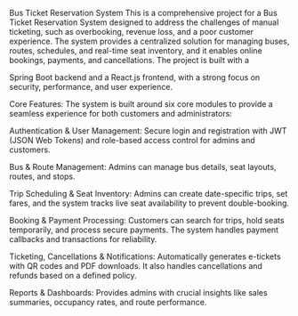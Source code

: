 
Bus Ticket Reservation System
This is a comprehensive project for a Bus Ticket Reservation System designed to address the challenges of manual ticketing, such as overbooking, revenue loss, and a poor customer experience. The system provides a centralized solution for managing buses, routes, schedules, and real-time seat inventory, and it enables online bookings, payments, and cancellations. The project is built with a 


Spring Boot backend and a React.js frontend, with a strong focus on security, performance, and user experience.

Core Features: 
The system is built around six core modules to provide a seamless experience for both customers and administrators:


Authentication & User Management: Secure login and registration with JWT (JSON Web Tokens) and role-based access control for admins and customers.



Bus & Route Management: Admins can manage bus details, seat layouts, routes, and stops.




Trip Scheduling & Seat Inventory: Admins can create date-specific trips, set fares, and the system tracks live seat availability to prevent double-booking.



Booking & Payment Processing: Customers can search for trips, hold seats temporarily, and process secure payments. The system handles payment callbacks and transactions for reliability.





Ticketing, Cancellations & Notifications: Automatically generates e-tickets with QR codes and PDF downloads. It also handles cancellations and refunds based on a defined policy.


Reports & Dashboards: Provides admins with crucial insights like sales summaries, occupancy rates, and route performance.


